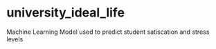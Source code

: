 # university_ideal_life
 Machine Learning Model used to predict student satiscation and stress levels

